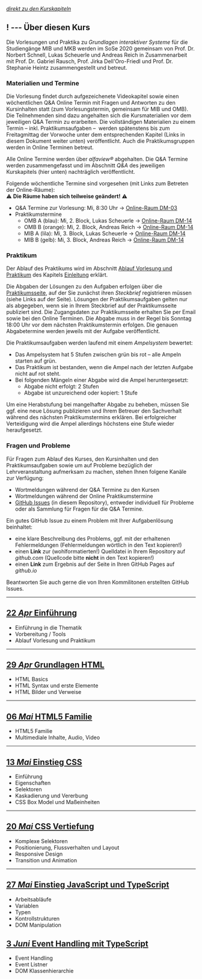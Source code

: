 *[direkt zu den Kurskapiteln](#22-apr-einführung)*

## **! _---_** Über diesen Kurs

Die Vorlesungen und Praktika zu *Grundlagen interaktiver Systeme* für die Studiengänge MIB und MKB werden im SoSe 2020 gemeinsam von Prof. Dr. Norbert Schnell, Lukas Scheuerle und Andreas Reich in Zusammenarbeit mit Prof. Dr. Gabriel Rausch, Prof. Jirka Dell'Oro-Friedl und Prof. Dr. Stephanie Heintz zusammengestellt und betreut.

### Materialien und Termine

Die Vorlesung findet durch aufgezeichenete Videokapitel sowie einen wöchentlichen Q&A Online Termin mit Fragen und Antworten zu den Kursinhalten statt (zum Vorlesungstermin, gemeinsam für MIB und OMB). Die Teilnehmenden sind dazu angehalten sich die Kursmaterialien vor dem jeweiligen Q&A Termin zu erarbeiten. Die vollständigen Materialien zu einem Termin – inkl. Praktikumsaufgaben –  werden spätenstens bis zum Freitagmittag der Vorwoche unter dem entsprechenden Kapitel (Links in diesem Dokument weiter unten) veröffentlicht. Auch die Praktikumsgruppen werden in Online Terminen betreut.

Alle Online Termine werden über *alfaview&reg;* abgehalten. Die Q&A Termine werden zusammengefasst und im Abschnitt *Q&A* des jeweiligen Kurskapitels (hier unten) nachträglich veröffentlicht.

Folgende wöchentliche Termine sind vorgesehen (mit Links zum Betreten der Online-Räume):  
⚠ **Die Räume haben sich teilweise geändert!** ⚠
- Q&A Termine zur Vorlesung: Mi, 8:30 Uhr → [Online-Raum DM-03](https://rooms.hs-furtwangen.de/rooms/dm03)
- Praktikumstermine
  - OMB A (blau): Mi, 2. Block, Lukas Scheuerle → [Online-Raum DM-14](https://rooms.hs-furtwangen.de/rooms/dm14)
  - OMB B (orange): Mi, 2. Block, Andreas Reich → [Online-Raum DM-14](https://rooms.hs-furtwangen.de/rooms/dm14)
  - MIB A (lila): Mi, 3. Block, Lukas Scheuerle → [Online-Raum DM-14](https://rooms.hs-furtwangen.de/rooms/dm14)
  - MIB B (gelb): Mi, 3. Block, Andreas Reich → [Online-Raum DM-14](https://rooms.hs-furtwangen.de/rooms/dm14)

### Praktikum

Der Ablauf des Praktikums wird im Abschnitt [Ablauf Vorlesung und Praktikum](L00/#ablauf-vorlesung-und-praktikum) des Kapitels [Einleitung](L00) erklärt. 

Die Abgaben der Lösungen zu den Aufgaben erfolgen über die [Praktikumsseite](workshops), auf der Sie zunächst ihren *Steckbrief* registrieren müssen (siehe Links auf der Seite). Lösungen der Praktikumsaufgaben gelten nur als abgegeben, wenn sie in Ihrem Steckbrief auf der Praktikumsseite publiziert sind. Die Zugangsdaten zur Praktikumsseite erhalten Sie per Email sowie bei den Online Terminen. Die Abgabe muss in der Regel bis Sonntag 18:00 Uhr vor dem nächsten Praktikumstermin erfolgen. Die genauen Abgabetermine werden jeweils mit der Aufgabe veröffentlicht.

Die Praktikumsaufgaben werden laufend mit einem *Ampelsystem* bewertet:
- Das Ampelsystem hat 5 Stufen zwischen grün bis rot – alle Ampeln starten auf grün.
- Das Praktikum ist bestanden, wenn die Ampel nach der letzten Aufgabe nicht auf rot steht.
- Bei folgenden Mängeln einer Abgabe wird die Ampel heruntergesetzt:
  - Abgabe nicht erfolgt: 2 Stufen
  - Abgabe ist unzureichend oder kopiert: 1 Stufe

Um eine Herabstufung bei mangelhafter Abgabe zu beheben, müssen Sie ggf. eine neue Lösung publizieren und Ihrem Betreuer den Sachverhalt während des nächsten Praktikumstermins erklären. Bei erfolgreicher Verteidigung wird die Ampel allerdings höchstens eine Stufe wieder heraufgesetzt.

### Fragen und Probleme

Für Fragen zum Ablauf des Kurses, den Kursinhalten und den Praktikumsaufgaben sowie um auf Probleme bezüglich der Lehrveranstaltung aufmerksam zu machen, stehen Ihnen folgene Kanäle zur Verfügung:
- Wortmeldungen während der Q&A Termine zu den Kursen
- Wortmeldungen während der Online Praktikumstermine
- [GitHub Issues](https://github.com/hs-furtwangen/GIS-SoSe-2020/issues) (in diesem Repository), entweder individuell für Probleme oder als Sammlung für Fragen für die Q&A Termine.

Ein gutes GitHub Issue zu einem Problem mit Ihrer Aufgabenlösung beinhaltet:
  - eine klare Beschreibung des Problems, ggf. mit der erhaltenen Fehlermeldungen (Fehlermeldungen wörtlich in den Text kopieren!)
  - einen **Link** zur (wohlformatierten!) Quelldatei in Ihrem Repository auf *github.com* (Quellcode bitte **nicht** in den Text kopieren!)
  - einen **Link** zum Ergebnis auf der Seite in Ihren GitHub Pages auf *github.io*

Beantworten Sie auch gerne die von Ihren Kommilitonen erstellten GitHub Issues.

---

## [**22 _Apr_** Einführung](L00)  
- Einführung in die Thematik
- Vorbereitung / Tools
- Ablauf Vorlesung und Praktikum

---

## [**29 _Apr_** Grundlagen HTML](L01)  
- HTML Basics
- HTML Syntax und erste Elemente
- HTML Bilder und Verweise

---

## [**06 _Mai_** HTML5 Familie](L02)  
- HTML5 Familie
- Multimediale Inhalte, Audio, Video

---

## [**13 _Mai_** Einstieg CSS](L03)  
- Einführung
- Eigenschaften
- Selektoren
- Kaskadierung und Vererbung
- CSS Box Model und Maßeinheiten

---

## [**20 _Mai_** CSS Vertiefung](L04)

- Komplexe Selektoren
- Positionierung, Flussverhalten und Layout
- Responsive Design
- Transition und Animation

---

## [**27 _Mai_** Einstieg JavaScript und TypeScript](L05)

- Arbeitsabläufe
- Variablen
- Typen
- Kontrollstrukturen
- DOM Manipulation

## [**3 _Juni_** Event Handling mit TypeScript](L06)

- Event Handling
- Event Listner
- DOM Klassenhierarchie